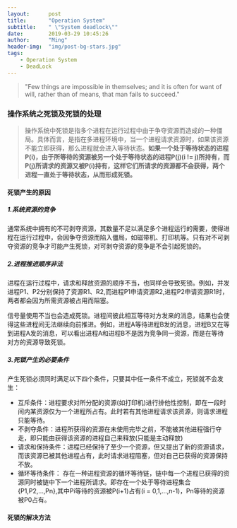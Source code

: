 ```yaml
---
layout:      post
title:       "Operation System"
subtitle:    " \"System deadlock\""
date:        2019-03-29 10:45:26
author:      "Ming"
header-img:  "img/post-bg-stars.jpg"
tags:
    - Operation System
    - DeadLock
---
```


> "Few things are impossible in themselves; and it is often for want of will, rather than of means, that man fails to succeed."

### 操作系统之死锁及死锁的处理

> 操作系统中死锁是指多个进程在运行过程中由于争夺资源而造成的一种僵局。具体而言，是指在多进程环境中，当一个进程请求资源时，如果该资源不能立即获得，那么进程就会进入等待状态。**如果一个处于等待状态的进程P(i)，由于所等待的资源被另一个处于等待状态的进程P(j)(i != j)所持有，而P(j)所请求的资源又被P(i)持有，这样它们所请求的资源都不会获得，两个进程一直处于等待状态，从而形成死锁。**

#### 死锁产生的原因

##### 1.系统资源的竞争

通常系统中拥有的不可剥夺资源，其数量不足以满足多个进程运行的需要，使得进程在运行过程中，会因争夺资源而陷入僵局，如磁带机、打印机等。只有对不可剥夺资源的竞争才可能产生死锁，对可剥夺资源的竞争是不会引起死锁的。

##### 2.进程推进顺序非法

进程在运行过程中，请求和释放资源的顺序不当，也同样会导致死锁。例如，并发进程P1、P2分别保持了资源R1、R2,而进程P1申请资源R2,进程P2申请资源R1时，两者都会因为所需资源被占用而阻塞。

信号量使用不当也会造成死锁。进程间彼此相互等待对方发来的消息，结果也会使得这些进程间无法继续向前推进。例如，进程A等待进程B发的消息，进程B又在等到进程A发的消息，可以看出进程A和进程B不是因为竞争同一资源，而是在等待对方的资源导致死锁。

##### 3.死锁产生的必要条件

产生死锁必须同时满足以下四个条件，只要其中任一条件不成立，死锁就不会发生：

- 互斥条件：进程要求对所分配的资源(如打印机)进行排他性控制，即在一段时间内某资源仅为一个进程所占有。此时若有其他进程请求该资源，则请求进程只能等待。
- 不剥夺条件：进程所获得的资源在未使用完毕之前，不能被其他进程强行夺走，即只能由获得该资源的进程自己来释放(只能是主动释放)
- 请求和保持条件：进程已经保持了至少一个资源，但又提出了新的资源请求，而该资源已被其他进程占有，此时请求进程阻塞，但对自己已获得的资源保持不放。
- 循环等待条件： 存在一种进程资源的循环等待链，链中每一个进程已获得的资源同时被链中下一个进程所请求。即存在一个处于等待进程集合{P1,P2,...,Pn},其中Pi等待的资源被P(i+1)占有(i = 0,1,...,n-1)，Pn等待的资源被P0占有。

#### 死锁的解决方法

